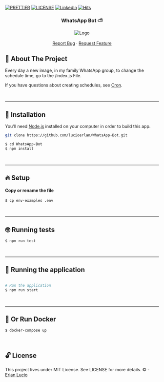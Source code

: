 <!-- PROJECT SHIELDS -->

[![PRETTIER](https://img.shields.io/badge/code_style-prettier-ff69b4.svg?style=flat-square)](https://gitter.im/jlongster/prettie)
[![LICENSE](https://img.shields.io/github/license/arshadkazmi42/awesome-github-init.svg)](https://github.com/arshadkazmi42/awesome-github-init/LICENSE)
[![LinkedIn][linkedin-shield]](https://www.linkedin.com/in/erlanlucio/)
[![Hits](https://hits.seeyoufarm.com/api/count/incr/badge.svg?url=https%3A%2F%2Fgithub.com%2Flucioerlan%2FWhatsApp-Bot&count_bg=%23E71A18&title_bg=%23555555&icon=dependabot.svg&icon_color=%23E7E7E7&title=views&edge_flat=false)](https://hits.seeyoufarm.com)

<!-- PROJECT SHIELDS -->

<!-- PROJECT -->
<p align="center">
  <h3 align="center"> 
   WhatsApp Bot  ⛅ 
  </h3> 
  <p align="center">
    <img src="https://user-images.githubusercontent.com/67064886/115274946-94574880-a117-11eb-8e8c-bdc36879241d.gif" alt="Logo" >
    <br />
    <br />
    <a href="https://github.com/lucioerlan/WhatsApp-Bot/issues">Report Bug</a>
    ·
    <a href="https://github.com/lucioerlan/WhatsApp-Bot/issues">Request Feature</a>
  </p>
</p>
<!-- PROJECT -->

<!-- ABOUT THE PROJECT -->

## 🤔 About The Project

Every day a new image, in my family WhatsApp group, to change the schedule time, go to the /index.js File.

If you have questions about creating schedules, see [Cron](https://crontab.cronhub.io/).

<br />

---

<!-- INSTALLATION -->

## 🔨 Installation

You'll need [Node.js](https://nodejs.org) installed on your computer in order to build this app.

```bash
git clone https://github.com/lucioerlan/WhatsApp-Bot.git

$ cd WhatsApp-Bot
$ npm install
```

<br />

---

<!-- SETUP -->

## 🔥 Setup

#### Copy or rename the file

```
$ cp env-examples .env
```

<br />

---

<!-- RUNNING TESTS -->

## 🤓 Running tests

```
$ npm run test
```

<br />

---

## 🎲 Running the application

```bash

# Run the application
$ npm run start

```

<br />

---

<!-- DOCKER -->

## 🐳 Or Run Docker

```
$ docker-compose up
```

<br />

<!-- LICENSE -->

## 🔓 License

This project lives under MIT License. See LICENSE for more details. © - [Erlan Lucio](https://www.linkedin.com/in/erlanlucio/)

<br />
<!-- LICENSE -->

<!-- MARKDOWN LINKS & IMAGES -->

[contributors-shield]: https://img.shields.io/github/contributors/othneildrew/Best-README-Template.svg?style=flat-square
[contributors-url]: https://github.com/othneildrew/Best-README-Template/graphs/contributors
[forks-shield]: https://img.shields.io/github/forks/othneildrew/Best-README-Template.svg?style=flat-square
[forks-url]: https://github.com/othneildrew/Best-README-Template/network/members
[stars-shield]: https://img.shields.io/github/stars/othneildrew/Best-README-Template.svg?style=flat-square
[stars-url]: https://github.com/othneildrew/Best-README-Template/stargazers
[issues-shield]: https://img.shields.io/github/issues/othneildrew/Best-README-Template.svg?style=flat-square
[issues-url]: https://github.com/othneildrew/Best-README-Template/issues
[license-shield]: https://img.shields.io/github/license/othneildrew/Best-README-Template.svg?style=flat-square
[license-url]: https://github.com/othneildrew/Best-README-Template/blob/master/LICENSE.txt
[linkedin-shield]: https://img.shields.io/badge/-LinkedIn-black.svg?style=flat-square&logo=linkedin&colorB=555
[linkedin-url]: https://linkedin.com/in/othneildrew
[product-screenshot]: images/screenshot.png

<!-- MARKDOWN LINKS & IMAGES -->
